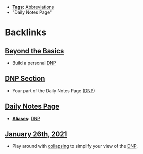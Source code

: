 - **[Tags](<Tags.md>):** [Abbreviations](<Abbreviations.md>)
- "Daily Notes Page"

# Backlinks
## [Beyond the Basics](<Beyond the Basics.md>)
- Build a personal [DNP](<DNP.md>)

## [DNP Section](<DNP Section.md>)
- Your part of the Daily Notes Page ([DNP](<DNP.md>))

## [Daily Notes Page](<Daily Notes Page.md>)
- **[Aliases](<Aliases.md>):** [DNP](<DNP.md>)

## [January 26th, 2021](<January 26th, 2021.md>)
- Play around with [collapsing](<collapsing.md>) to simplify your view of the [DNP](<DNP.md>).

